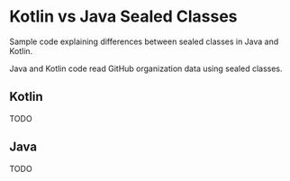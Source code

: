 # Kotlin vs Java Sealed Classes

Sample code explaining differences between sealed classes in Java and Kotlin.

Java and Kotlin code read GitHub organization data using sealed classes.

## Kotlin

TODO

## Java

TODO
